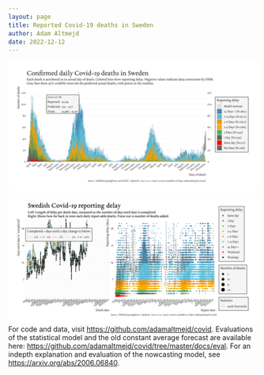 ```yaml
---
layout: page
title: Reported Covid-19 deaths in Sweden
author: Adam Altmejd
date: 2022-12-12
---
```


![Graph of Swedish Covid-19 deaths with reporting delay.](deaths_lag_sweden_2022-12-12.png "Swedish Covid-19 deaths.")
![Graph of Swedish Covid-19 reporting delay in daily deaths.](lag_trend_sweden_2022-12-12.png "Trend in Swedish Covid-19 mortality reporting delay.")
For code and data, visit <https://github.com/adamaltmejd/covid>.
Evaluations of the statistical model and the old constant average forecast are available here: <https://github.com/adamaltmejd/covid/tree/master/docs/eval>.
For an indepth explanation and evaluation of the nowcasting model, see <https://arxiv.org/abs/2006.06840>.
